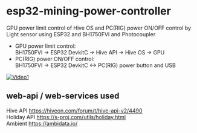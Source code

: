 # esp32-mining-power-controller

GPU power limit control of Hive OS and PC(RIG) power ON/OFF control by Light sensor using ESP32 and BH1750FVI and Photocoupler

- GPU power limit control:  
BH1750FVI -> ESP32 DevkitC -> Hive API -> Hive OS -> GPU
- PC(RIG) power ON/OFF control:  
BH1750FVI -> ESP32 DevkitC <-> PC(RIG) power button and USB

[![Video1](https://img.youtube.com/vi/crbL_Oq8djw/0.jpg)](https://www.youtube.com/watch?v=crbL_Oq8djw)

## web-api / web-services used
Hive API https://hiveon.com/forum/t/hive-api-v2/4490  
Holiday API https://s-proj.com/utils/holiday.html  
Ambient https://ambidata.io/
